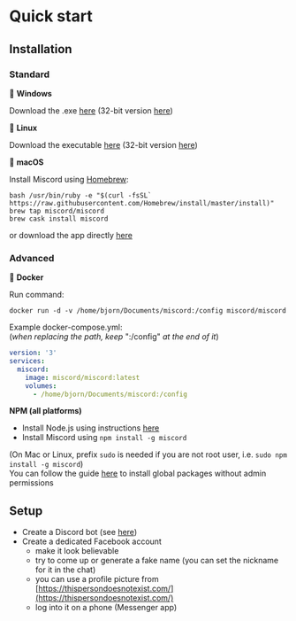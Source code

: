 # Quick start

## Installation

### Standard

🏁 **Windows**

Download the .exe [here](https://download.miscord.net/win.zip) \(32-bit version [here](https://download.miscord.net/win32.zip)\)

🐧 **Linux**

Download the executable [here](https://download.miscord.net/linux.zip) \(32-bit version [here](https://download.miscord.net/linux32.zip)\)

🍎 **macOS**

Install Miscord using [Homebrew](https://brew.sh/):

```text
bash /usr/bin/ruby -e "$(curl -fsSL` https://raw.githubusercontent.com/Homebrew/install/master/install)"
brew tap miscord/miscord
brew cask install miscord
```

or download the app directly [here](https://download.miscord.net/macapp.zip)

### Advanced

🐳 **Docker**

Run command:

```text
docker run -d -v /home/bjorn/Documents/miscord:/config miscord/miscord
```

Example docker-compose.yml:  
\(_when replacing the path, keep_ ":/config" _at the end of it_\)

```yaml
version: '3'
services:
  miscord:
    image: miscord/miscord:latest
    volumes:
      - /home/bjorn/Documents/miscord:/config
```

**NPM \(all platforms\)**

* Install Node.js using instructions [here](other/node-js.md)
* Install Miscord using `npm install -g miscord`

\(On Mac or Linux, prefix `sudo` is needed if you are not root user, i.e. `sudo npm install -g miscord`\)  
You can follow the guide [here](https://github.com/sindresorhus/guides/blob/master/npm-global-without-sudo.md) to install global packages without admin permissions

## Setup

* Create a Discord bot \(see [here](other/creating-a-discord-bot.md)\)
* Create a dedicated Facebook account
  * make it look believable
  * try to come up or generate a fake name \(you can set the nickname for it in the chat\)
  * you can use a profile picture from [https://thispersondoesnotexist.com/](https://thispersondoesnotexist.com/)
  * log into it on a phone \(Messenger app\)

